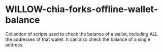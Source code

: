 # WILLOW-chia-forks-offline-wallet-balance
Collection of scripts used to check the balance of a wallet, including ALL the addresses of that wallet. It can also check the balance of a single address.
